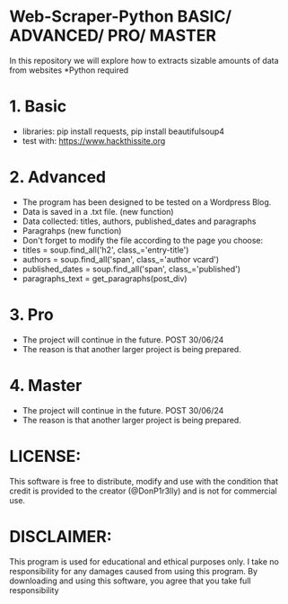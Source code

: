 # Web-Scraper-Python  BASIC/ ADVANCED/ PRO/ MASTER
In this repository we will explore how to extracts sizable amounts of data from websites
*Python required

# 1. Basic
- libraries: pip install requests, pip install beautifulsoup4
- test with: https://www.hackthissite.org


# 2. Advanced
- The program has been designed to be tested on a Wordpress Blog.
- Data is saved in a .txt file. (new function)
- Data collected: titles, authors, published_dates and paragraphs
- Paragrahps (new function)
- Don't forget to modify the file according to the page you choose:
- titles = soup.find_all('h2', class_='entry-title')
- authors = soup.find_all('span', class_='author vcard')
- published_dates = soup.find_all('span', class_='published')
- paragraphs_text = get_paragraphs(post_div)
                              

# 3. Pro 
- The project will continue in the future. POST 30/06/24
- The reason is that another larger project is being prepared.

# 4. Master
- The project will continue in the future. POST 30/06/24
- The reason is that another larger project is being prepared.




# LICENSE:
This software is free to distribute, modify and use with the condition that credit is provided to the creator (@DonP1r3lly) and is not for commercial use.

# DISCLAIMER:
This program is used for educational and ethical purposes only. I take no responsibility for any damages caused from using this program. By downloading and using this software, you agree that you take full responsibility 
